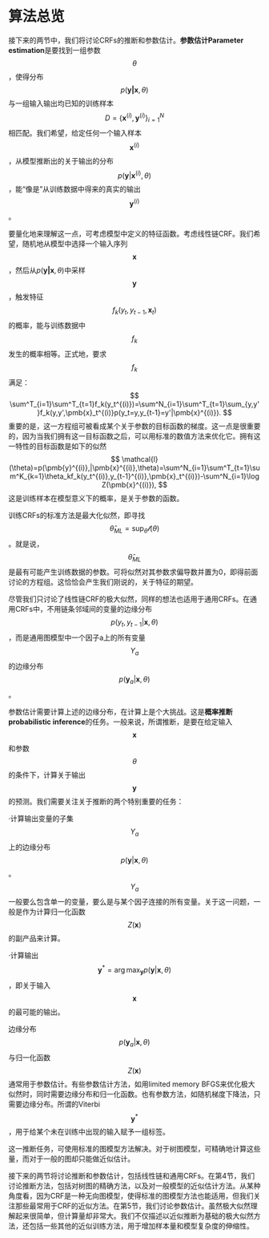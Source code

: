 # 算法总览

接下来的两节中，我们将讨论CRFs的推断和参数估计。**参数估计Parameter estimation**是要找到一组参数$$\theta$$，使得分布$$p(\pmb{y|x},\theta)$$与一组输入输出均已知的训练样本$$D=\{\pmb{x}^{(i)},\pmb{y}^{(i)}\}^N_{i=1}$$相匹配。我们希望，给定任何一个输入样本$$\pmb{x}^{(i)}$$，从模型推断出的关于输出的分布$$p(\pmb{y}|\pmb{x}^{(i)},\theta)$$，能“像是”从训练数据中得来的真实的输出$$\pmb{y}^{(i)}$$。

要量化地来理解这一点，可考虑模型中定义的特征函数。考虑线性链CRF。我们希望，随机地从模型中选择一个输入序列$$\pmb{x}$$，然后从$p(\pmb{y|x},\theta)$中采样$$\pmb{y}$$，触发特征$$f_k(y_t,y_{t-1},\pmb{x}_t)$$的概率，能与训练数据中$$f_k$$发生的概率相等。正式地，要求$$f_k$$满足：
$$
\sum^T_{i=1}\sum^T_{t=1}f_k(y_t^{(i)})=\sum^N_{i=1}\sum^T_{t=1}\sum_{y,y'}f_k(y,y',\pmb{x}_t^{(i)}p(y_t=y,y_{t-1}=y'|\pmb{x}^{(i)}).
$$
重要的是，这一方程组可被看成某个关于参数的目标函数的梯度。这一点是很重要的，因为当我们拥有这一目标函数之后，可以用标准的数值方法来优化它。拥有这一特性的目标函数是如下的似然
$$
\mathcal{l}(\theta)=p(\pmb{y}^{(i)},|\pmb{x}^{(i)},\theta)=\sum^N_{i=1}\sum^T_{t=1}\sum^K_{k=1}\theta_kf_k(y_t^{(i)},y_{t-1}^{(i)},\pmb{x}_t^{(i)})-\sum^N_{i=1}\log Z(\pmb{x}^{(i)}),
$$
这是训练样本在模型意义下的概率，是关于参数的函数。

训练CRFs的标准方法是最大化似然，即寻找$$\hat{\theta}_{ML}=\sup_{\theta}\mathcal{l}(\theta)$$。就是说，$$\hat{\theta}_{ML}$$是最有可能产生训练数据的参数。可将似然对其参数求偏导数并置为0，即得前面讨论的方程组。这恰恰会产生我们刚说的，关于特征的期望。

尽管我们只讨论了线性链CRF的极大似然，同样的想法也适用于通用CRFs。在通用CRFs中，不用链条邻域间的变量的边缘分布$$p(y_t,y_{t-1}|\pmb{x},\theta)$$，而是通用图模型中一个因子a上的所有变量$$Y_a$$的边缘分布$$p(\pmb{y}_a|\pmb{x},\theta)$$。

参数估计需要计算上述的边缘分布，在计算上是个大挑战。这是**概率推断probabilistic inference**的任务。一般来说，所谓推断，是要在给定输入$$\pmb{x}$$和参数$$\theta$$的条件下，计算关于输出$$\pmb{y}$$的预测。我们需要关注关于推断的两个特别重要的任务：

·计算输出变量的子集$$Y_a$$上的边缘分布$$p(\pmb{y}|\pmb{x},\theta)$$。 $$Y_a$$一般要么包含单一的变量，要么是与某个因子连接的所有变量。关于这一问题，一般是作为计算归一化函数$$Z(\pmb{x})$$的副产品来计算。

·计算输出$$\pmb{y}^*=\arg \max_{\pmb{y}}p(\pmb{y}|\pmb{x},\theta)$$，即关于输入$$\pmb{x}$$的最可能的输出。

边缘分布$$p(\pmb{y}_a|\pmb{x},\theta)$$与归一化函数$$Z(\pmb{x})$$通常用于参数估计。有些参数估计方法，如用limited memory BFGS来优化极大似然时，同时需要边缘分布和归一化函数。也有参数方法，如随机梯度下降法，只需要边缘分布。所谓的Viterbi$$\pmb{y}^*$$，用于给某个未在训练中出现的输入赋予一组标签。

这一推断任务，可使用标准的图模型方法解决。对于树图模型，可精确地计算这些量，而对于一般的图却只能做近似估计。

接下来的两节将讨论推断和参数估计，包括线性链和通用CRFs。在第4节，我们讨论推断方法，包括对树图的精确方法，以及对一般模型的近似估计方法。从某种角度看，因为CRF是一种无向图模型，使得标准的图模型方法也能适用，但我们关注那些最常用于CRF的近似方法。在第5节，我们讨论参数估计。虽然极大似然理解起来很简单，但计算量却非常大。我们不仅描述以近似推断为基础的极大似然方法，还包括一些其他的近似训练方法，用于增加样本量和模型复杂度的伸缩性。





